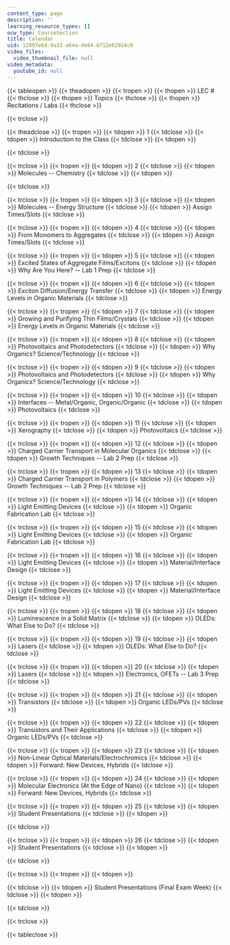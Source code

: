 ```yaml
---
content_type: page
description: ''
learning_resource_types: []
ocw_type: CourseSection
title: Calendar
uid: 12097e6d-9a33-a64a-de84-6712e62924c6
video_files:
  video_thumbnail_file: null
video_metadata:
  youtube_id: null
---
```


{{< tableopen >}}
{{< theadopen >}}
{{< tropen >}}
{{< thopen >}}
LEC #
{{< thclose >}}
{{< thopen >}}
Topics
{{< thclose >}}
{{< thopen >}}
Recitations / Labs
{{< thclose >}}

{{< trclose >}}

{{< theadclose >}}
{{< tropen >}}
{{< tdopen >}}
1
{{< tdclose >}}
{{< tdopen >}}
Introduction to the Class
{{< tdclose >}}
{{< tdopen >}}

{{< tdclose >}}

{{< trclose >}}
{{< tropen >}}
{{< tdopen >}}
2
{{< tdclose >}}
{{< tdopen >}}
Molecules -- Chemistry
{{< tdclose >}}
{{< tdopen >}}

{{< tdclose >}}

{{< trclose >}}
{{< tropen >}}
{{< tdopen >}}
3
{{< tdclose >}}
{{< tdopen >}}
Molecules -- Energy Structure
{{< tdclose >}}
{{< tdopen >}}
Assign Times/Slots
{{< tdclose >}}

{{< trclose >}}
{{< tropen >}}
{{< tdopen >}}
4
{{< tdclose >}}
{{< tdopen >}}
From Monomers to Aggregates
{{< tdclose >}}
{{< tdopen >}}
Assign Times/Slots
{{< tdclose >}}

{{< trclose >}}
{{< tropen >}}
{{< tdopen >}}
5
{{< tdclose >}}
{{< tdopen >}}
Excited States of Aggregate Films/Excitons
{{< tdclose >}}
{{< tdopen >}}
Why Are You Here? -- Lab 1 Prep
{{< tdclose >}}

{{< trclose >}}
{{< tropen >}}
{{< tdopen >}}
6
{{< tdclose >}}
{{< tdopen >}}
Exciton Diffusion/Energy Transfer
{{< tdclose >}}
{{< tdopen >}}
Energy Levels in Organic Materials
{{< tdclose >}}

{{< trclose >}}
{{< tropen >}}
{{< tdopen >}}
7
{{< tdclose >}}
{{< tdopen >}}
Growing and Purifying Thin Films/Crystals
{{< tdclose >}}
{{< tdopen >}}
Energy Levels in Organic Materials
{{< tdclose >}}

{{< trclose >}}
{{< tropen >}}
{{< tdopen >}}
8
{{< tdclose >}}
{{< tdopen >}}
Photovoltaics and Photodetectors
{{< tdclose >}}
{{< tdopen >}}
Why Organics? Science/Technology
{{< tdclose >}}

{{< trclose >}}
{{< tropen >}}
{{< tdopen >}}
9
{{< tdclose >}}
{{< tdopen >}}
Photovoltaics and Photodetectors
{{< tdclose >}}
{{< tdopen >}}
Why Organics? Science/Technology
{{< tdclose >}}

{{< trclose >}}
{{< tropen >}}
{{< tdopen >}}
10
{{< tdclose >}}
{{< tdopen >}}
Interfaces -- Metal/Organic, Organic/Organic
{{< tdclose >}}
{{< tdopen >}}
Photovoltaics
{{< tdclose >}}

{{< trclose >}}
{{< tropen >}}
{{< tdopen >}}
11
{{< tdclose >}}
{{< tdopen >}}
Xerography
{{< tdclose >}}
{{< tdopen >}}
Photovoltaics
{{< tdclose >}}

{{< trclose >}}
{{< tropen >}}
{{< tdopen >}}
12
{{< tdclose >}}
{{< tdopen >}}
Charged Carrier Transport in Molecular Organics
{{< tdclose >}}
{{< tdopen >}}
Growth Techniques -- Lab 2 Prep
{{< tdclose >}}

{{< trclose >}}
{{< tropen >}}
{{< tdopen >}}
13
{{< tdclose >}}
{{< tdopen >}}
Charged Carrier Transport in Polymers
{{< tdclose >}}
{{< tdopen >}}
Growth Techniques -- Lab 2 Prep
{{< tdclose >}}

{{< trclose >}}
{{< tropen >}}
{{< tdopen >}}
14
{{< tdclose >}}
{{< tdopen >}}
Light Emitting Devices
{{< tdclose >}}
{{< tdopen >}}
Organic Fabrication Lab
{{< tdclose >}}

{{< trclose >}}
{{< tropen >}}
{{< tdopen >}}
15
{{< tdclose >}}
{{< tdopen >}}
Light Emitting Devices
{{< tdclose >}}
{{< tdopen >}}
Organic Fabrication Lab
{{< tdclose >}}

{{< trclose >}}
{{< tropen >}}
{{< tdopen >}}
16
{{< tdclose >}}
{{< tdopen >}}
Light Emitting Devices
{{< tdclose >}}
{{< tdopen >}}
Material/Interface Design
{{< tdclose >}}

{{< trclose >}}
{{< tropen >}}
{{< tdopen >}}
17
{{< tdclose >}}
{{< tdopen >}}
Light Emitting Devices
{{< tdclose >}}
{{< tdopen >}}
Material/Interface Design
{{< tdclose >}}

{{< trclose >}}
{{< tropen >}}
{{< tdopen >}}
18
{{< tdclose >}}
{{< tdopen >}}
Luminescence in a Solid Matrix
{{< tdclose >}}
{{< tdopen >}}
OLEDs: What Else to Do?
{{< tdclose >}}

{{< trclose >}}
{{< tropen >}}
{{< tdopen >}}
19
{{< tdclose >}}
{{< tdopen >}}
Lasers
{{< tdclose >}}
{{< tdopen >}}
OLEDs: What Else to Do?
{{< tdclose >}}

{{< trclose >}}
{{< tropen >}}
{{< tdopen >}}
20
{{< tdclose >}}
{{< tdopen >}}
Lasers
{{< tdclose >}}
{{< tdopen >}}
Electronics, OFETs -- Lab 3 Prep
{{< tdclose >}}

{{< trclose >}}
{{< tropen >}}
{{< tdopen >}}
21
{{< tdclose >}}
{{< tdopen >}}
Transistors
{{< tdclose >}}
{{< tdopen >}}
Organic LEDs/PVs
{{< tdclose >}}

{{< trclose >}}
{{< tropen >}}
{{< tdopen >}}
22
{{< tdclose >}}
{{< tdopen >}}
Transistors and Their Applications
{{< tdclose >}}
{{< tdopen >}}
Organic LEDs/PVs
{{< tdclose >}}

{{< trclose >}}
{{< tropen >}}
{{< tdopen >}}
23
{{< tdclose >}}
{{< tdopen >}}
Non-Linear Optical Materials/Electrochromics
{{< tdclose >}}
{{< tdopen >}}
Forward: New Devices, Hybrids
{{< tdclose >}}

{{< trclose >}}
{{< tropen >}}
{{< tdopen >}}
24
{{< tdclose >}}
{{< tdopen >}}
Molecular Electronics (At the Edge of Nano)
{{< tdclose >}}
{{< tdopen >}}
Forward: New Devices, Hybrids
{{< tdclose >}}

{{< trclose >}}
{{< tropen >}}
{{< tdopen >}}
25
{{< tdclose >}}
{{< tdopen >}}
Student Presentations
{{< tdclose >}}
{{< tdopen >}}

{{< tdclose >}}

{{< trclose >}}
{{< tropen >}}
{{< tdopen >}}
26
{{< tdclose >}}
{{< tdopen >}}
Student Presentations
{{< tdclose >}}
{{< tdopen >}}

{{< tdclose >}}

{{< trclose >}}
{{< tropen >}}
{{< tdopen >}}

{{< tdclose >}}
{{< tdopen >}}
Student Presentations (Final Exam Week)
{{< tdclose >}}
{{< tdopen >}}

{{< tdclose >}}

{{< trclose >}}

{{< tableclose >}}